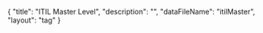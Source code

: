 {
	"title": "ITIL Master Level",
	"description": "",
	"dataFileName": "itilMaster",
	"layout": "tag"
}